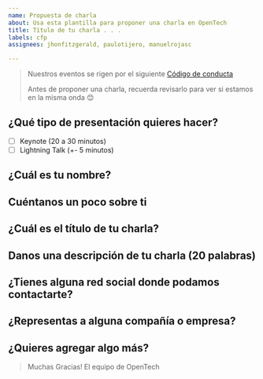 ```yaml
---
name: Propuesta de charla
about: Usa esta plantilla para proponer una charla en OpenTech
title: Título de tu charla . . .
labels: cfp
assignees: jhonfitzgerald, paulotijero, manuelrojasc

---
```


> Nuestros eventos se rigen por el siguiente [Código de conducta](/CODE_OF_CONDUCT.md)
>
> Antes de proponer una charla, recuerda revisarlo para ver si estamos en la
> misma onda 😊

## ¿Qué tipo de presentación quieres hacer?

- [ ] Keynote (20 a 30 minutos)
- [ ] Lightning Talk (+- 5 minutos)

## ¿Cuál es tu nombre?

## Cuéntanos un poco sobre ti

<!-- Esto será usado como tu Bio en redes sociales y para presentarte a los
asistentes al meetup-->

## ¿Cuál es el título de tu charla?

<!-- La idea es que resuma la idea central de tu presentación.
Algo como:
'Closures v/s Clases, la batalla final'
'10 Features de ES7 que tienes que conocer, (el numero 4 te dejará llorando)'
'Introducción al desarrollo con ReactJS'
 -->

## Danos una descripción de tu charla (20 palabras)

<!-- Con 20 palabras estamos bien :) -->

## ¿Tienes alguna red social donde podamos contactarte?

<!-- Twitter / Github / Linkedin / Facebook ... -->

## ¿Representas a alguna compañía o empresa?

## ¿Quieres agregar algo más?

> Muchas Gracias!
> El equipo de OpenTech
